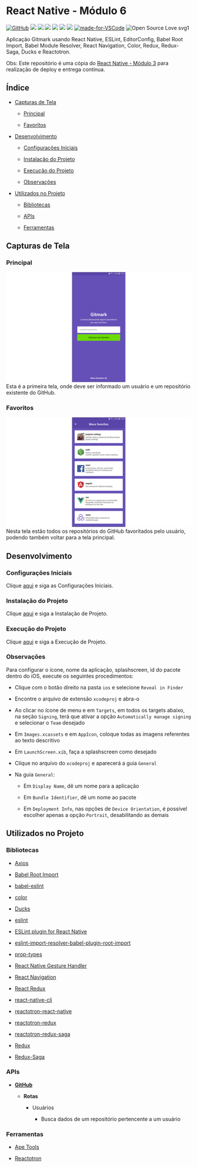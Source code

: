 # React Native - Módulo 6

[![GitHub](https://img.shields.io/github/license/mashape/apistatus.svg)](https://github.com/osvaldokalvaitir/react-native-modulo6/blob/master/LICENSE)
![](https://img.shields.io/github/package-json/v/osvaldokalvaitir/react-native-modulo6.svg)
![](https://img.shields.io/github/last-commit/osvaldokalvaitir/react-native-modulo6.svg?color=red)
![](https://img.shields.io/github/languages/top/osvaldokalvaitir/react-native-modulo6.svg?color=yellow)
![](https://img.shields.io/github/languages/count/osvaldokalvaitir/react-native-modulo6.svg?color=lightgrey)
![](https://img.shields.io/github/languages/code-size/osvaldokalvaitir/react-native-modulo6.svg)
![](https://img.shields.io/github/repo-size/osvaldokalvaitir/react-native-modulo6.svg?color=blueviolet)
[![made-for-VSCode](https://img.shields.io/badge/Made%20for-VSCode-1f425f.svg)](https://code.visualstudio.com/)
![Open Source Love svg1](https://badges.frapsoft.com/os/v1/open-source.svg?v=103)

Aplicação Gitmark usando React Native, ESLint, EditorConfig, Babel Root Import, Babel Module Resolver, React Navigation, Color, Redux, Redux-Saga, Ducks e Reactotron.

Obs: Este repositório é uma cópia do [React Native - Módulo 3](https://github.com/osvaldokalvaitir/react-native-modulo3) para realização de deploy e entrega contínua.

## Índice

- [Capturas de Tela](#capturas-de-tela)

  - [Principal](#principal)

  - [Favoritos](#favoritos)

- [Desenvolvimento](#desenvolvimento)

  - [Configurações Iniciais](#configurações-iniciais)

  - [Instalação do Projeto](#instalação-do-projeto)

  - [Execução do Projeto](#execução-do-projeto)

  - [Observações](#observações)

- [Utilizados no Projeto](#utilizados-no-projeto)

  - [Bibliotecas](#bibliotecas)

  - [APIs](#apis)

  - [Ferramentas](#ferramentas)

## Capturas de Tela

### Principal

![Main](/assets/main.png)
Esta é a primeira tela, onde deve ser informado um usuário e um repositório existente do GitHub.

### Favoritos

![Favorites](/assets/favorites.png)
Nesta tela estão todos os repositórios do GitHub favoritados pelo usuário, podendo também voltar para a tela principal.

## Desenvolvimento

### Configurações Iniciais

Clique [aqui](https://github.com/osvaldokalvaitir/projects-settings/blob/master/README.md) e siga as Configurações Iniciais.

### Instalação do Projeto

Clique [aqui](https://github.com/osvaldokalvaitir/projects-settings/blob/master/nodejs/nodejs.md) e siga a Instalação de Projeto.

### Execução do Projeto

Clique [aqui](https://github.com/osvaldokalvaitir/projects-settings/blob/master/nodejs/libs/react-native-cli.md) e siga a Execução de Projeto.

### Observações

Para configurar o ícone, nome da aplicação, splashscreen, id do pacote dentro do iOS, execute os seguintes procedimentos:

- Clique com o botão direito na pasta `ios` e selecione `Reveal in Finder`

- Encontre o arquivo de extensão `xcodeproj` e abra-o

- Ao clicar no ícone de menu e em `Targets`, em todos os targets abaixo, na seção `Signing`, terá que ativar a opção `Automatically manage signing` e selecionar o `Team` desejado

- Em `Images.xcassets` e em `AppIcon`, coloque todas as imagens referentes ao texto descritivo

- Em `LaunchScreen.xib`, faça a splashscreen como desejado

- Clique no arquivo do `xcodeproj` e aparecerá a guia `General`

- Na guia `General`:

  - Em `Display Name`, dê um nome para a aplicação

  - Em `Bundle Identifier`, dê um nome ao pacote

  - Em `Deployment Info`, nas opções de `Device Orientation`, é possível escolher apenas a opção `Portrait`, desabilitando as demais

## Utilizados no Projeto

### Bibliotecas

- [Axios](https://github.com/osvaldokalvaitir/projects-settings/blob/master/nodejs/libs/axios.md)

- [Babel Root Import](https://github.com/osvaldokalvaitir/projects-settings/blob/master/nodejs/libs/babel-plugin-root-import.md)

- [babel-eslint](https://github.com/osvaldokalvaitir/projects-settings/blob/master/nodejs/libs/babel-eslint.md)

- [color](https://github.com/osvaldokalvaitir/projects-settings/blob/master/nodejs/libs/color.md)

- [Ducks](https://github.com/osvaldokalvaitir/projects-settings/blob/master/nodejs/libs/ducks.md)

- [eslint](https://github.com/osvaldokalvaitir/projects-settings/blob/master/nodejs/libs/eslint.md)

- [ESLint plugin for React Native](https://github.com/osvaldokalvaitir/projects-settings/blob/master/nodejs/libs/eslint-plugin-react-native.md)

- [eslint-import-resolver-babel-plugin-root-import](https://github.com/osvaldokalvaitir/projects-settings/blob/master/nodejs/libs/eslint-import-resolver-babel-plugin-root-import.md)

- [prop-types](https://github.com/osvaldokalvaitir/projects-settings/blob/master/nodejs/libs/prop-types.md)

- [React Native Gesture Handler](https://github.com/osvaldokalvaitir/projects-settings/blob/master/nodejs/libs/react-native-gesture-handler.md)

- [React Navigation](https://github.com/osvaldokalvaitir/projects-settings/blob/master/nodejs/libs/react-navigation.md)

- [React Redux](https://github.com/osvaldokalvaitir/projects-settings/blob/master/nodejs/libs/react-redux.md)

- [react-native-cli](https://github.com/osvaldokalvaitir/projects-settings/blob/master/nodejs/libs/react-native-cli.md)

- [reactotron-react-native](https://github.com/osvaldokalvaitir/projects-settings/blob/master/nodejs/libs/reactotron-react-native.md)

- [reactotron-redux](https://github.com/osvaldokalvaitir/projects-settings/blob/master/nodejs/libs/reactotron-redux.md)

- [reactotron-redux-saga](https://github.com/osvaldokalvaitir/projects-settings/blob/master/nodejs/libs/reactotron-redux-saga.md)

- [Redux](https://github.com/osvaldokalvaitir/projects-settings/blob/master/nodejs/libs/redux.md)

- [Redux-Saga](https://github.com/osvaldokalvaitir/projects-settings/blob/master/nodejs/libs/redux-saga.md)

### APIs

- **[GitHub](https://api.github.com)**

  - **Rotas**

    - Usuários

      - Busca dados de um repositório pertencente a um usuário

### Ferramentas

- [Ape Tools](https://github.com/osvaldokalvaitir/projects-settings/blob/master/icon/apetools.md)

- [Reactotron](https://github.com/osvaldokalvaitir/projects-settings/blob/master/inspector/reactotron.md)
